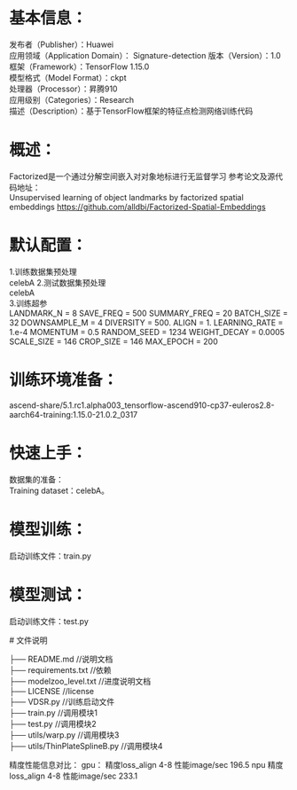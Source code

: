 # 基本信息：
发布者（Publisher）：Huawei  
应用领域（Application Domain）： Signature-detection
版本（Version）：1.0  
框架（Framework）：TensorFlow 1.15.0  
模型格式（Model Format）：ckpt  
处理器（Processor）：昇腾910  
应用级别（Categories）：Research  
描述（Description）：基于TensorFlow框架的特征点检测网络训练代码  

# 概述：
Factorized是一个通过分解空间嵌入对对象地标进行无监督学习
参考论文及源代码地址：  
Unsupervised learning of object landmarks by factorized spatial embeddings
https://github.com/alldbi/Factorized-Spatial-Embeddings

# 默认配置：
1.训练数据集预处理  
celebA
2.测试数据集预处理  
celebA  
3.训练超参  
LANDMARK_N = 8
SAVE_FREQ = 500
SUMMARY_FREQ = 20
BATCH_SIZE = 32
DOWNSAMPLE_M = 4
DIVERSITY = 500.
ALIGN = 1.
LEARNING_RATE = 1.e-4
MOMENTUM = 0.5
RANDOM_SEED = 1234
WEIGHT_DECAY = 0.0005
SCALE_SIZE = 146
CROP_SIZE = 146
MAX_EPOCH = 200
# 训练环境准备：
ascend-share/5.1.rc1.alpha003_tensorflow-ascend910-cp37-euleros2.8-aarch64-training:1.15.0-21.0.2_0317

# 快速上手：
数据集的准备：  
Training dataset：celebA。  

# 模型训练：
启动训练文件：train.py  


# 模型测试：
启动训练文件：test.py  
 


﻿# 文件说明

├── README.md                      //说明文档                        
├── requirements.txt	           //依赖                   
├── modelzoo_level.txt             //进度说明文档                         
├── LICENSE                        //license                                        
                                                                                                                                                             ├── VDSR.py   			   //训练启动文件                                                                                                              
├── train.py                       //调用模块1                  
├── test.py            //调用模块2                     
├── utils/warp.py                        //调用模块3	                   
├── utils/ThinPlateSplineB.py                        //调用模块4             


精度性能信息对比：
gpu：
精度loss_align 4-8
性能image/sec 196.5
npu
精度loss_align 4-8
性能image/sec 233.1 

